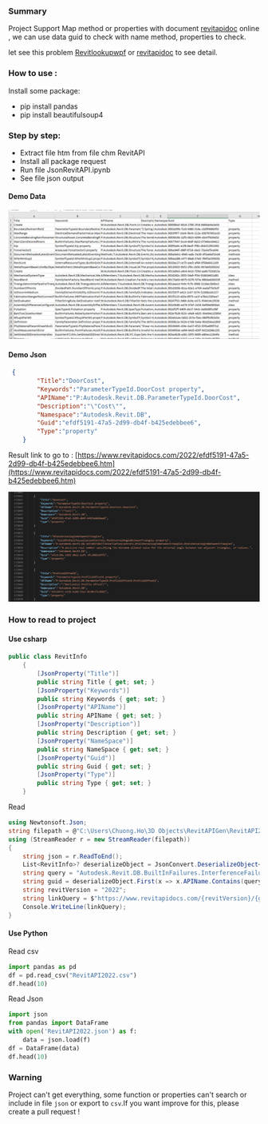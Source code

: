 
### Summary
Project Support Map method or properties with document [revitapidoc](https://www.revitapidocs.com/) online , we can use data guid to check with name method, properties to check.

let see this problem [Revitlookupwpf](https://github.com/weianweigan/RevitLookupWpf/issues/20#issuecomment-1040504071) or [revitapidoc](https://github.com/gtalarico/revitapidocs/issues/97) to see detail.

### How to use : 
Install some package: 
- pip install pandas
- pip install beautifulsoup4

### Step by step:
- Extract file htm from file chm RevitAPI
- Install all package request
- Run file JsonRevitAPI.ipynb
- See file json output

#### Demo Data

![](pic/data.png)

#### Demo Json

``` json
 {
        "Title":"DoorCost",
        "Keywords":"ParameterTypeId.DoorCost property",
        "APIName":"P:Autodesk.Revit.DB.ParameterTypeId.DoorCost",
        "Description":"\"Cost\"",
        "Namespace":"Autodesk.Revit.DB",
        "Guid":"efdf5191-47a5-2d99-db4f-b425edebbee6",
        "Type":"property"
    }

```
Result link to go to : [https://www.revitapidocs.com/2022/efdf5191-47a5-2d99-db4f-b425edebbee6.htm](https://www.revitapidocs.com/2022/efdf5191-47a5-2d99-db4f-b425edebbee6.htm)

![](pic/json.png)

### How to read to project 

#### Use csharp

``` cs
public class RevitInfo
    {
        [JsonProperty("Title")]
        public string Title { get; set; }
        [JsonProperty("Keywords")]
        public string Keywords { get; set; }
        [JsonProperty("APIName")]
        public string APIName { get; set; }
        [JsonProperty("Description")]
        public string Description { get; set; }
        [JsonProperty("NameSpace")]
        public string NameSpace { get; set; }
        [JsonProperty("Guid")]
        public string Guid { get; set; }
        [JsonProperty("Type")]
        public string Type { get; set; }
    }
```
Read 
``` cs
using Newtonsoft.Json;
string filepath = @"C:\Users\Chuong.Ho\3D Objects\RevitAPIGen\RevitAPI2022.json";
using (StreamReader r = new StreamReader(filepath))
{
    string json = r.ReadToEnd();
    List<RevitInfo>? deserializeObject = JsonConvert.DeserializeObject<List<RevitInfo>>(json);
    string query = "Autodesk.Revit.DB.BuiltInFailures.InterferenceFailures.GeometryWarning";
    string guid = deserializeObject.First(x => x.APIName.Contains(query)).Guid;
    string revitVersion = "2022";
    string linkQuery = $"https://www.revitapidocs.com/{revitVersion}/{guid}.htm";
    Console.WriteLine(linkQuery);
}

```

#### Use Python

Read csv 
``` py
import pandas as pd
df = pd.read_csv("RevitAPI2022.csv")
df.head(10)
```

Read Json
``` py
import json
from pandas import DataFrame
with open('RevitAPI2022.json') as f:
    data = json.load(f)
df = DataFrame(data)
df.head(10)
```

### Warning 

Project can't get everything, some function or properties can't search or include in file `json` or export to `csv`.If you want improve for this, please create a pull request !